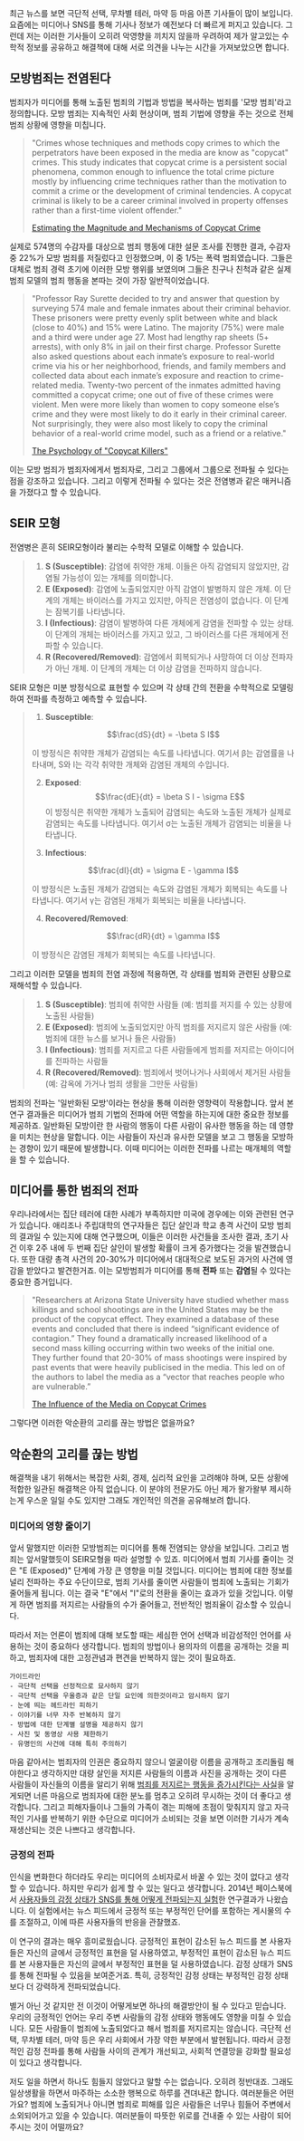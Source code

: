 최근 뉴스를 보면 극단적 선택, 무차별 테러, 마약 등 마음 아픈 기사들이 많이 보입니다. 요즘에는 미디어나 SNS를 통해 기사나 정보가 예전보다 더 빠르게 퍼지고 있습니다. 그런데 저는 이러한 기사들이 오히려 악영향을 끼치지 않을까 우려하여 제가 알고있는 수학적 정보를 공유하고 해결책에 대해 서로 의견을 나누는 시간을 가져보았으면 합니다.

## 모방범죄는 전염된다
범죄자가 미디어를 통해 노출된 범죄의 기법과 방법을 복사하는 범죄를 '모방 범죄'라고 정의합니다. 모방 범죄는 지속적인 사회 현상이며, 범죄 기법에 영향을 주는 것으로 전체 범죄 상황에 영향을 미칩니다.

> "Crimes whose techniques and methods copy crimes to which the perpetrators have been exposed in the media are know as "copycat" crimes. This study indicates that copycat crime is a persistent social phenomena, common enough to influence the total crime picture mostly by influencing crime techniques rather than the motivation to commit a crime or the development of criminal tendencies. A copycat criminal is likely to be a career criminal involved in property offenses rather than a first-time violent offender." 
>
> [Estimating the Magnitude and Mechanisms of Copycat Crime](https://www.ojp.gov/ncjrs/virtual-library/abstracts/estimating-magnitude-and-mechanisms-copycat-crime-media-and)

실제로 574명의 수감자를 대상으로 범죄 행동에 대한 설문 조사를 진행한 결과, 수감자 중 22%가 모방 범죄를 저질렀다고 인정했으며, 이 중 1/5는 폭력 범죄였습니다. 그들은 대체로 범죄 경력 초기에 이러한 모방 행위를 보였의며 그들은 친구나 친척과 같은 실제 범죄 모델의 범죄 행동을 본따는 것이 가장 일반적이었습니다.

> "Professor Ray Surette decided to try and answer that question by surveying 574 male and female inmates about their criminal behavior. These prisoners were pretty evenly split between white and black (close to 40%) and 15% were Latino. The majority (75%) were male and a third were under age 27. Most had lengthy rap sheets (5+ arrests), with only 8% in jail on their first charge. Professor Surette also asked questions about each inmate’s exposure to real-world crime via his or her neighborhood, friends, and family members and collected data about each inmate’s exposure and reaction to crime-related media.
Twenty-two percent of the inmates admitted having committed a copycat crime; one out of five of these crimes were violent. Men were more likely than women to copy someone else’s crime and they were most likely to do it early in their criminal career. Not surprisingly, they were also most likely to copy the criminal behavior of a real-world crime model, such as a friend or a relative."
>
>[The Psychology of "Copycat Killers"](https://www.psychologytoday.com/us/blog/the-human-equation/202107/the-psychology-copycat-killers)

이는 모방 범죄가 범죄자에게서 범죄자로, 그리고 그룹에서 그룹으로 전파될 수 있다는 점을 강조하고 있습니다. 그리고 이렇게 전파될 수 있다는 것은 전염병과 같은 매커니즘을 가졌다고 할 수 있습니다.  

## SEIR  모형
전염병은 흔히 SEIR모형이라 불리는 수학적 모델로 이해할 수 있습니다.

> 1. **S (Susceptible)**: 감염에 취약한 개체. 이들은 아직 감염되지 않았지만, 감염될 가능성이 있는 개체를 의미합니다.
> 2. **E (Exposed)**: 감염에 노출되었지만 아직 감염이 발병하지 않은 개체. 이 단계의 개체는 바이러스를 가지고 있지만, 아직은 전염성이 없습니다. 이 단계는 잠복기를 나타냅니다.
> 3. **I (Infectious)**: 감염이 발병하여 다른 개체에게 감염을 전파할 수 있는 상태. 이 단계의 개체는 바이러스를 가지고 있고, 그 바이러스를 다른 개체에게 전파할 수 있습니다.
> 4. **R (Recovered/Removed)**: 감염에서 회복되거나 사망하여 더 이상 전파자가 아닌 개체. 이 단계의 개체는 더 이상 감염을 전파하지 않습니다.

SEIR 모형은 미분 방정식으로 표현할 수 있으며 각 상태 간의 전환을 수학적으로 모델링하여 전파를 측정하고 예측할 수 있습니다.

> 1. **Susceptible**:
> 
> $$\frac{dS}{dt} = -\beta S I$$
> 
>이 방정식은 취약한 개체가 감염되는 속도를 나타냅니다. 여기서 β는 감염률을 나타내며, S와 I는 각각 취약한 개체와 감염된 개체의 수입니다.
>
>2. **Exposed**:
>$$\frac{dE}{dt} = \beta S I - \sigma E$$
> 이 방정식은 취약한 개체가 노출되어 감염되는 속도와 노출된 개체가 실제로 감염되는 속도를 나타냅니다. 여기서 σ는 노출된 개체가 감염되는 비율을 나타냅니다.
> 
>3. **Infectious**:
>
> $$\frac{dI}{dt} = \sigma E - \gamma I$$
> 
> 이 방정식은 노출된 개체가 감염되는 속도와 감염된 개체가 회복되는 속도를 나타냅니다. 여기서 γ는 감염된 개체가 회복되는 비율을 나타냅니다.
> 
> 4. **Recovered/Removed**:
> 
>$$\frac{dR}{dt} = \gamma I$$
>
>이 방정식은 감염된 개체가 회복되는 속도를 나타냅니다.

그리고 이러한 모델을 범죄의 전염 과정에 적용하면, 각 상태를 범죄와 관련된 상황으로 재해석할 수 있습니다.

> 1. **S (Susceptible)**: 범죄에 취약한 사람들 (예: 범죄를 저지를 수 있는 상황에 노출된 사람들)
> 2. **E (Exposed)**: 범죄에 노출되었지만 아직 범죄를 저지르지 않은 사람들 (예: 범죄에 대한 뉴스를 보거나 들은 사람들)
> 3. **I (Infectious)**: 범죄를 저지르고 다른 사람들에게 범죄를 저지르는 아이디어를 전파하는 사람들
> 4. **R (Recovered/Removed)**: 범죄에서 벗어나거나 사회에서 제거된 사람들 (예: 감옥에 가거나 범죄 생활을 그만둔 사람들)

범죄의 전파는 '일반화된 모방'이라는 현상을 통해 이러한 영향력이 작용합니다.  앞서 본 연구 결과들은 미디어가 범죄 기법의 전파에 어떤 역할을 하는지에 대한 중요한 정보를 제공하죠. 일반화된 모방이란 한 사람의 행동이 다른 사람이 유사한 행동을 하는 데 영향을 미치는 현상을 말합니다. 이는 사람들이 자신과 유사한 모델을 보고 그 행동을 모방하는 경향이 있기 때문에 발생합니다. 이때 미디어는 이러한 전파를 나르는 매개체의 역할을 할 수 있습니다.

## 미디어를 통한 범죄의 전파 

우리나라에서는 집단 테러에 대한 사례가 부족하지만 미국에 경우에는 이와 관련된 연구가 있습니다. 애리조나 주립대학의 연구자들은 집단 살인과 학교 총격 사건이 모방 범죄의 결과일 수 있는지에 대해 연구했으며, 이들은 이러한 사건들을 조사한 결과, 초기 사건 이후 2주 내에 두 번째 집단 살인이 발생할 확률이 크게 증가했다는 것을 발견했습니다. 또한 대량 총격 사건의 20-30%가 미디어에서 대대적으로 보도된 과거의 사건에 영감을 받았다고 발견한거죠.  이는 모방범죄가 미디어를 통해 **전파** 또는 **감염**될 수 있다는 중요한 증거입니다.

> "Researchers at Arizona State University have studied whether mass killings and school shootings are in the United States may be the product of the copycat effect. They examined a database of these events and concluded that there is indeed “significant evidence of contagion.” They found a dramatically increased likelihood of a second mass killing occurring within two weeks of the initial one. They further found that 20-30% of mass shootings were inspired by past events that were heavily publicised in the media. This led on of the authors to label the media as a “vector that reaches people who are vulnerable.” 
> 
> [The Influence of the Media on Copycat Crimes](https://www.sydneycriminallawyers.com.au/blog/the-influence-of-the-media-on-copycat-crimes/)

 그렇다면 이러한 악순환의 고리를 끊는 방법은 없을까요? 


##  악순환의 고리를 끊는 방법
해결책을 내기 위해서는 복잡한 사회, 경제, 심리적 요인을 고려해야 하며, 모든 상황에 적합한 일관된 해결책은 아직 없습니다. 이 분야의 전문가도 아닌 제가 왈가왈부 제시하는게 우스운 일일 수도 있지만 그래도  개인적인 의견을 공유해보려 합니다.

### 미디어의 영향 줄이기
앞서 말했지만 이러한 모방범죄는 미디어를 통해 전염되는 양상을 보입니다. 그리고 범죄는 앞서말했듯이 SEIR모형을 따라 설명할 수 있죠. 미디어에서 범죄 기사를 줄이는 것은 "E (Exposed)" 단계에 가장 큰 영향을 미칠 것입니다. 미디어는 범죄에 대한 정보를 널리 전파하는 주요 수단이므로, 범죄 기사를 줄이면 사람들이 범죄에 노출되는 기회가 줄어들게 됩니다. 이는 결국 "E"에서 "I"로의 전환을 줄이는 효과가 있을 것입니다. 이렇게 하면 범죄를 저지르는 사람들의 수가 줄어들고, 전반적인 범죄율이 감소할 수 있습니다.

따라서 저는 언론이 범죄에 대해 보도할 때는 세심한 언어 선택과 비감성적인 언어를 사용하는 것이 중요하다 생각합니다. 범죄의 방법이나 용의자의 이름을 공개하는 것을 피하고, 범죄자에 대한 고정관념과 편견을 반복하지 않는 것이 필요하죠. 

```
가이드라인
- 극단적 선택을 선정적으로 묘사하지 않기
- 극단적 선택을 우울증과 같은 단일 요인에 의한것이라고 암시하지 않기
- 눈에 띄는 헤드라인 피하기
- 이야기를 너무 자주 반복하지 않기
- 방법에 대한 단계별 설명을 제공하지 않기
- 사진 및 동영상 사용 제한하기
- 유명인의 사건에 대해 특히 주의하기
```

마음 같아서는 범죄자의 인권은 중요하지 않으니 얼굴이랑 이름을 공개하고 조리돌림 해야한다고 생각하지만 대량 살인을 저지른 사람들의 이름과 사진을 공개하는 것이 다른 사람들이 자신들의 이름을 알리기 위해 [범죄를 저지르는 행동을 증가시킨다는 사실](https://www.ncbi.nlm.nih.gov/pmc/articles/PMC5296697/pdf/AJPH.2016.303611.pdf)을 알게되면 너른 마음으로 범죄자에 대한 분노를 멈추고 오히려 무시하는 것이 더 좋다고 생각합니다. 그리고 피해자들이나 그들의 가족이 겪는 피해에 초점이 맞춰지지 않고 자극적인 기사를 반복하기 위한 수단으로 미디어가 소비되는 것을 보면 이러한 기사가 계속 재생산되는 것은 나쁘다고 생각합니다.

### 긍정의 전파
인식을 변화한다 하더라도 우리는 미디어의 소비자로서 바꿀 수 있는 것이 없다고 생각할 수 있습니다. 하지만 우리가 쉽게 할 수 있는 일다고 생각합니다. 2014년 페이스북에서 [사용자들의 감정 상태가 SNS를 통해 어떻게 전파되는지 실험](https://www.pnas.org/doi/10.1073/pnas.1320040111
)한 연구결과가 나왔습니다. 이 실험에서는 뉴스 피드에서 긍정적 또는 부정적인 단어를 포함하는 게시물의 수를 조절하고, 이에 따른 사용자들의 반응을 관찰했죠. 

이 연구의 결과는 매우 흥미로웠습니다. 긍정적인 표현이 감소된 뉴스 피드를 본 사용자들은 자신의 글에서 긍정적인 표현을 덜 사용하였고, 부정적인 표현이 감소된 뉴스 피드를 본 사용자들은 자신의 글에서 부정적인 표현을 덜 사용하였습니다. 감정 상태가 SNS를 통해 전파될 수 있음을 보여준거죠. 특히, 긍정적인 감정 상태는 부정적인 감정 상태보다 더 강력하게 전파되었습니다. 

별거 아닌 것 같지만 전 이것이 어떻게보면 하나의 해결방안이 될 수 있다고 믿습니다. 우리의 긍정적인 언어는 우리 주변 사람들의 감정 상태와 행동에도 영향을 미칠 수 있습니다. 모든 사람들이 범죄에 노출되었다고 해서 범죄를 저지르지는 않습니다. 극단적 선택, 무차별 테러, 마약 등은 우리 사회에서 가장 약한 부분에서 발현됩니다. 따라서  긍정적인 감정 전파를 통해 사람들 사이의 관계가 개선되고, 사회적 연결망을 강화할 필요성이 있다고 생각합니다.

저도 일을 하면서 하나도 힘들지 않았다고 말할 수는 없습니다. 오히려 정반대죠. 그래도 일상생활을 하면서 마주하는 소소한 행복으로 하루를 견뎌내곤 합니다. 여러분들은 어떤가요? 범죄에 노출되거나 아니면 범죄로 피해를 입은 사람들은 너무나 힘들어 주변에서 소외되어가고 있을 수 있습니다. 여러분들이 따뜻한 위로를 건내줄 수 있는 사람이 되어주시는 것이 어떨까요?

